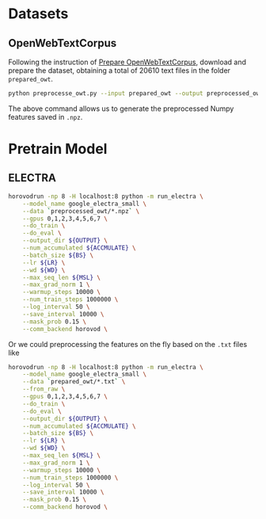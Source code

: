 # Datasets
## OpenWebTextCorpus
Following the instruction of [Prepare OpenWebTextCorpus](../datasets/pretrain_corpus#openwebtext), download and prepare the dataset, obtaining a total of 20610 text files in the folder `prepared_owt`.

```bash
python preprocesse_owt.py --input prepared_owt --output preprocessed_owt --shuffle
```
The above command allows us to generate the preprocessed Numpy features saved in `.npz`.
# Pretrain Model
## ELECTRA

```bash
horovodrun -np 8 -H localhost:8 python -m run_electra \
    --model_name google_electra_small \
    --data `preprocessed_owt/*.npz` \
    --gpus 0,1,2,3,4,5,6,7 \
    --do_train \
    --do_eval \
    --output_dir ${OUTPUT} \
    --num_accumulated ${ACCMULATE} \
    --batch_size ${BS} \
    --lr ${LR} \
    --wd ${WD} \
    --max_seq_len ${MSL} \
    --max_grad_norm 1 \
    --warmup_steps 10000 \
    --num_train_steps 1000000 \
    --log_interval 50 \
    --save_interval 10000 \
    --mask_prob 0.15 \
    --comm_backend horovod \
```

Or we could preprocessing the features on the fly based on the `.txt` files like
```bash
horovodrun -np 8 -H localhost:8 python -m run_electra \
    --model_name google_electra_small \
    --data `prepared_owt/*.txt` \
    --from_raw \
    --gpus 0,1,2,3,4,5,6,7 \
    --do_train \
    --do_eval \
    --output_dir ${OUTPUT} \
    --num_accumulated ${ACCMULATE} \
    --batch_size ${BS} \
    --lr ${LR} \
    --wd ${WD} \
    --max_seq_len ${MSL} \
    --max_grad_norm 1 \
    --warmup_steps 10000 \
    --num_train_steps 1000000 \
    --log_interval 50 \
    --save_interval 10000 \
    --mask_prob 0.15 \
    --comm_backend horovod \
```
